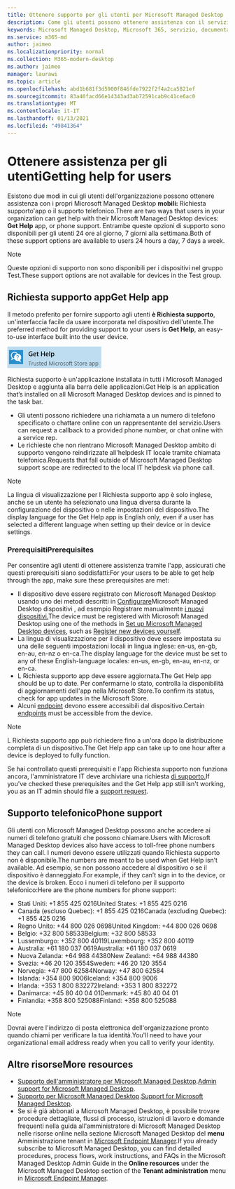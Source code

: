```yaml
---
title: Ottenere supporto per gli utenti per Microsoft Managed Desktop
description: Come gli utenti possono ottenere assistenza con il servizio e i dispositivi
keywords: Microsoft Managed Desktop, Microsoft 365, servizio, documentazione
ms.service: m365-md
author: jaimeo
ms.localizationpriority: normal
ms.collection: M365-modern-desktop
ms.author: jaimeo
manager: laurawi
ms.topic: article
ms.openlocfilehash: abd1b681f3d5900f846fde7922f2f4a2ca5821ef
ms.sourcegitcommit: 83a40facd66e14343ad3ab72591cab9c41ce6ac0
ms.translationtype: MT
ms.contentlocale: it-IT
ms.lasthandoff: 01/13/2021
ms.locfileid: "49841364"
---
```

# <a name="getting-help-for-users"></a><span data-ttu-id="a0ed6-104">Ottenere assistenza per gli utenti</span><span class="sxs-lookup"><span data-stu-id="a0ed6-104">Getting help for users</span></span>

<span data-ttu-id="a0ed6-105">Esistono due modi in cui gli utenti dell'organizzazione possono ottenere assistenza con i propri Microsoft Managed Desktop **mobili:** Richiesta supporto'app o il supporto telefonico.</span><span class="sxs-lookup"><span data-stu-id="a0ed6-105">There are two ways that users in your organization can get help with their Microsoft Managed Desktop devices: **Get Help** app, or phone support.</span></span> <span data-ttu-id="a0ed6-106">Entrambe queste opzioni di supporto sono disponibili per gli utenti 24 ore al giorno, 7 giorni alla settimana.</span><span class="sxs-lookup"><span data-stu-id="a0ed6-106">Both of these support options are available to users 24 hours a day, 7 days a week.</span></span>
 
>[!NOTE]
><span data-ttu-id="a0ed6-107">Queste opzioni di supporto non sono disponibili per i dispositivi nel gruppo Test.</span><span class="sxs-lookup"><span data-stu-id="a0ed6-107">These support options are not available for devices in the Test group.</span></span>

## <a name="get-help-app"></a><span data-ttu-id="a0ed6-108">Richiesta supporto app</span><span class="sxs-lookup"><span data-stu-id="a0ed6-108">Get Help app</span></span>

<span data-ttu-id="a0ed6-109">Il metodo preferito per fornire supporto agli utenti **è Richiesta supporto**, un'interfaccia facile da usare incorporata nel dispositivo dell'utente.</span><span class="sxs-lookup"><span data-stu-id="a0ed6-109">The preferred method for providing support to your users is **Get Help**, an easy-to-use interface built into the user device.</span></span>  

![Richiesta supporto'icona dell'app](../../media/get-help.png)

<span data-ttu-id="a0ed6-111">Richiesta supporto è un'applicazione installata in tutti i Microsoft Managed Desktop e aggiunta alla barra delle applicazioni.</span><span class="sxs-lookup"><span data-stu-id="a0ed6-111">Get Help is an application that’s installed on all Microsoft Managed Desktop devices and is pinned to the task bar.</span></span> 

- <span data-ttu-id="a0ed6-112">Gli utenti possono richiedere una richiamata a un numero di telefono specificato o chattare online con un rappresentante del servizio.</span><span class="sxs-lookup"><span data-stu-id="a0ed6-112">Users can request a callback to a provided phone number, or chat online with a service rep.</span></span>
- <span data-ttu-id="a0ed6-113">Le richieste che non rientrano Microsoft Managed Desktop ambito di supporto vengono reindirizzate all'helpdesk IT locale tramite chiamata telefonica.</span><span class="sxs-lookup"><span data-stu-id="a0ed6-113">Requests that fall outside of Microsoft Managed Desktop support scope are redirected to the local IT helpdesk via phone call.</span></span>

> [!NOTE]
> <span data-ttu-id="a0ed6-114">La lingua di visualizzazione per l Richiesta supporto app è solo inglese, anche se un utente ha selezionato una lingua diversa durante la configurazione del dispositivo o nelle impostazioni del dispositivo.</span><span class="sxs-lookup"><span data-stu-id="a0ed6-114">The display language for the Get Help app is English only, even if a user has selected a different language when setting up their device or in device settings.</span></span> 

### <a name="prerequisites"></a><span data-ttu-id="a0ed6-115">Prerequisiti</span><span class="sxs-lookup"><span data-stu-id="a0ed6-115">Prerequisites</span></span>
<span data-ttu-id="a0ed6-116">Per consentire agli utenti di ottenere assistenza tramite l'app, assicurati che questi prerequisiti siano soddisfatti:</span><span class="sxs-lookup"><span data-stu-id="a0ed6-116">For your users to be able to get help through the app, make sure these prerequisites are met:</span></span>

- <span data-ttu-id="a0ed6-117">Il dispositivo deve essere registrato con Microsoft Managed Desktop usando uno dei metodi descritti in [Configurare](../get-started/set-up-devices.md)Microsoft Managed Desktop dispositivi , ad esempio Registrare manualmente [i nuovi dispositivi.](../get-started/register-devices-self.md)</span><span class="sxs-lookup"><span data-stu-id="a0ed6-117">The device must be registered with Microsoft Managed Desktop using one of the methods in [Set up Microsoft Managed Desktop devices](../get-started/set-up-devices.md), such as [Register new devices yourself](../get-started/register-devices-self.md).</span></span>
- <span data-ttu-id="a0ed6-118">La lingua di visualizzazione per il dispositivo deve essere impostata su una delle seguenti impostazioni locali in lingua inglese: en-us, en-gb, en-au, en-nz o en-ca.</span><span class="sxs-lookup"><span data-stu-id="a0ed6-118">The display language for the device must be set to any of these English-language locales: en-us, en-gb, en-au, en-nz, or en-ca.</span></span>
- <span data-ttu-id="a0ed6-119">L Richiesta supporto app deve essere aggiornata.</span><span class="sxs-lookup"><span data-stu-id="a0ed6-119">The Get Help app should be up to date.</span></span> <span data-ttu-id="a0ed6-120">Per confermarne lo stato, controlla la disponibilità di aggiornamenti dell'app nella Microsoft Store.</span><span class="sxs-lookup"><span data-stu-id="a0ed6-120">To confirm its status, check for app updates in the Microsoft Store.</span></span>
- <span data-ttu-id="a0ed6-121">Alcuni [endpoint](../get-ready/network.md#endpoints-allowed-that-are-necessary-for-microsoft-managed-desktop) devono essere accessibili dal dispositivo.</span><span class="sxs-lookup"><span data-stu-id="a0ed6-121">Certain [endpoints](../get-ready/network.md#endpoints-allowed-that-are-necessary-for-microsoft-managed-desktop) must be accessible from the device.</span></span>

> [!NOTE]
> <span data-ttu-id="a0ed6-122">L Richiesta supporto app può richiedere fino a un'ora dopo la distribuzione completa di un dispositivo.</span><span class="sxs-lookup"><span data-stu-id="a0ed6-122">The Get Help app can take up to one hour after a device is deployed to fully function.</span></span>

<span data-ttu-id="a0ed6-123">Se hai controllato questi prerequisiti e l'app Richiesta supporto non funziona ancora, l'amministratore IT deve archiviare una richiesta [di supporto.](admin-support.md)</span><span class="sxs-lookup"><span data-stu-id="a0ed6-123">If you've checked these prerequisites and the Get Help app still isn't working, you as an IT admin should file a [support request](admin-support.md).</span></span>

## <a name="phone-support"></a><span data-ttu-id="a0ed6-124">Supporto telefonico</span><span class="sxs-lookup"><span data-stu-id="a0ed6-124">Phone support</span></span>

<span data-ttu-id="a0ed6-125">Gli utenti con Microsoft Managed Desktop possono anche accedere ai numeri di telefono gratuiti che possono chiamare.</span><span class="sxs-lookup"><span data-stu-id="a0ed6-125">Users with Microsoft Managed Desktop devices also have access to toll-free phone numbers they can call.</span></span> <span data-ttu-id="a0ed6-126">I numeri devono essere utilizzati quando Richiesta supporto non è disponibile.</span><span class="sxs-lookup"><span data-stu-id="a0ed6-126">The numbers are meant to be used when Get Help isn’t available.</span></span> <span data-ttu-id="a0ed6-127">Ad esempio, se non possono accedere al dispositivo o se il dispositivo è danneggiato.</span><span class="sxs-lookup"><span data-stu-id="a0ed6-127">For example, if they can’t sign in to the device, or the device is broken.</span></span> <span data-ttu-id="a0ed6-128">Ecco i numeri di telefono per il supporto telefonico:</span><span class="sxs-lookup"><span data-stu-id="a0ed6-128">Here are the phone numbers for phone support:</span></span>

- <span data-ttu-id="a0ed6-129">Stati Uniti: +1 855 425 0216</span><span class="sxs-lookup"><span data-stu-id="a0ed6-129">United States: +1 855 425 0216</span></span>
- <span data-ttu-id="a0ed6-130">Canada (escluso Quebec): +1 855 425 0216</span><span class="sxs-lookup"><span data-stu-id="a0ed6-130">Canada (excluding Quebec): +1 855 425 0216</span></span>
- <span data-ttu-id="a0ed6-131">Regno Unito: +44 800 026 0698</span><span class="sxs-lookup"><span data-stu-id="a0ed6-131">United Kingdom: +44 800 026 0698</span></span>
- <span data-ttu-id="a0ed6-132">Belgio: +32 800 58533</span><span class="sxs-lookup"><span data-stu-id="a0ed6-132">Belgium: +32 800 58533</span></span>
- <span data-ttu-id="a0ed6-133">Lussemburgo: +352 800 40119</span><span class="sxs-lookup"><span data-stu-id="a0ed6-133">Luxembourg: +352 800 40119</span></span>
- <span data-ttu-id="a0ed6-134">Australia: +61 180 037 0619</span><span class="sxs-lookup"><span data-stu-id="a0ed6-134">Australia: +61 180 037 0619</span></span>
- <span data-ttu-id="a0ed6-135">Nuova Zelanda: +64 988 44380</span><span class="sxs-lookup"><span data-stu-id="a0ed6-135">New Zealand: +64 988 44380</span></span>
- <span data-ttu-id="a0ed6-136">Svezia: +46 20 120 3554</span><span class="sxs-lookup"><span data-stu-id="a0ed6-136">Sweden: +46 20 120 3554</span></span>
- <span data-ttu-id="a0ed6-137">Norvegia: +47 800 62584</span><span class="sxs-lookup"><span data-stu-id="a0ed6-137">Norway: +47 800 62584</span></span>
- <span data-ttu-id="a0ed6-138">Islanda: +354 800 9006</span><span class="sxs-lookup"><span data-stu-id="a0ed6-138">Iceland: +354 800 9006</span></span>
- <span data-ttu-id="a0ed6-139">Irlanda: +353 1 800 832272</span><span class="sxs-lookup"><span data-stu-id="a0ed6-139">Ireland: +353 1 800 832272</span></span>
- <span data-ttu-id="a0ed6-140">Danimarca: +45 80 40 04 01</span><span class="sxs-lookup"><span data-stu-id="a0ed6-140">Denmark: +45 80 40 04 01</span></span>
- <span data-ttu-id="a0ed6-141">Finlandia: +358 800 525088</span><span class="sxs-lookup"><span data-stu-id="a0ed6-141">Finland: +358 800 525088</span></span>

>[!NOTE]
><span data-ttu-id="a0ed6-142">Dovrai avere l'indirizzo di posta elettronica dell'organizzazione pronto quando chiami per verificare la tua identità.</span><span class="sxs-lookup"><span data-stu-id="a0ed6-142">You'll need to have your organizational email address ready when you call to verify your identity.</span></span> 

## <a name="more-resources"></a><span data-ttu-id="a0ed6-143">Altre risorse</span><span class="sxs-lookup"><span data-stu-id="a0ed6-143">More resources</span></span>
- <span data-ttu-id="a0ed6-144">[Supporto dell'amministratore per Microsoft Managed Desktop](admin-support.md).</span><span class="sxs-lookup"><span data-stu-id="a0ed6-144">[Admin support for Microsoft Managed Desktop](admin-support.md).</span></span> 
- <span data-ttu-id="a0ed6-145">[Supporto per Microsoft Managed Desktop](../service-description/support.md).</span><span class="sxs-lookup"><span data-stu-id="a0ed6-145">[Support for Microsoft Managed Desktop](../service-description/support.md).</span></span>
- <span data-ttu-id="a0ed6-146">Se si è già abbonati a Microsoft Managed Desktop, è possibile trovare procedure dettagliate, flussi di processo, istruzioni  di lavoro e domande frequenti nella guida all'amministratore di Microsoft Managed Desktop nelle risorse online nella sezione Microsoft Managed Desktop del **menu** Amministrazione tenant in [Microsoft Endpoint Manager](https://endpoint.microsoft.com/).</span><span class="sxs-lookup"><span data-stu-id="a0ed6-146">If you already subscribe to Microsoft Managed Desktop, you can find detailed procedures, process flows, work instructions, and FAQs in the Microsoft Managed Desktop Admin Guide in the **Online resources** under the Microsoft Managed Desktop section of the **Tenant administration** menu in [Microsoft Endpoint Manager](https://endpoint.microsoft.com/).</span></span>

